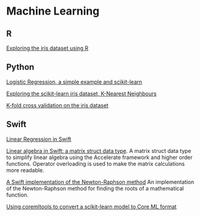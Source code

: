 # Machine Learning

## R
[Exploring the iris dataset using R](https://github.com/jamesharrop/machine_learning/blob/master/R_machine_learning/R_exploring_iris.md)

## Python
[Logistic Regression, a simple example and scikit-learn](http://www.jharrop.com/machine_learning/for_feed/2017/09/20/logistic-regression.html)

[Exploring the scikit-learn iris dataset, K-Nearest Neighbours](https://github.com/jamesharrop/machine_learning/blob/master/Python_machine_learning/Iris.ipynb)

[K-fold cross validation on the iris dataset](https://github.com/jamesharrop/machine_learning/blob/master/Python_machine_learning/K_fold.ipynb)

## Swift
[Linear Regression in Swift](http://www.jharrop.com/machine_learning/for_feed/2017/09/18/swift-linear-regression.html)

[Linear algebra in Swift: a matrix struct data type](https://github.com/jamesharrop/linear-algebra).
A matrix struct data type to simplify linear algebra using the Accelerate framework and higher order functions. Operator overloading is used to make the matrix calculations more readable.

[A Swift implementation of the Newton-Raphson method](https://github.com/jamesharrop/newton-raphson)
An implementation of the Newton-Raphson method for finding the roots of a mathematical function.

[Using coremltools to convert a scikit-learn model to Core ML format](http://www.jharrop.com/machine_learning/for_feed/2017/09/22/core-ml.html)
